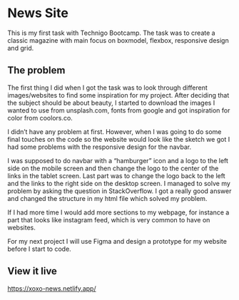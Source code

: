 # News Site
This is my first task with Technigo Bootcamp. The task was to create a classic magazine with main focus on boxmodel, flexbox, responsive design and grid. 

## The problem
The first thing I did when I got the task was to look through different images/websites to find some inspiration for my project. After deciding that the subject should be about beauty, I started to download the images I wanted to use from unsplash.com, fonts from google and got inspiration for color from coolors.co. 

I didn’t have any problem at first. However, when I was going to do some final touches on the code so the website would look like the sketch we got I had some problems with the responsive design for the navbar. 

I was supposed to do navbar with a “hamburger” icon and a logo to the left side on the mobile screen and then change the logo to the center of the links in the tablet screen. Last part was to change the logo back to the left and the links to the right side on the desktop screen. I managed to solve my problem by asking the question in StackOverflow. I got a really good answer and changed the structure in my html file which solved my problem. 

If I had more time I would add more sections to my webpage, for instance a part that looks like instagram feed, which is very common to have on websites.  

For my next project I will use Figma and design a prototype for my website before I start to code. 


## View it live
https://xoxo-news.netlify.app/
